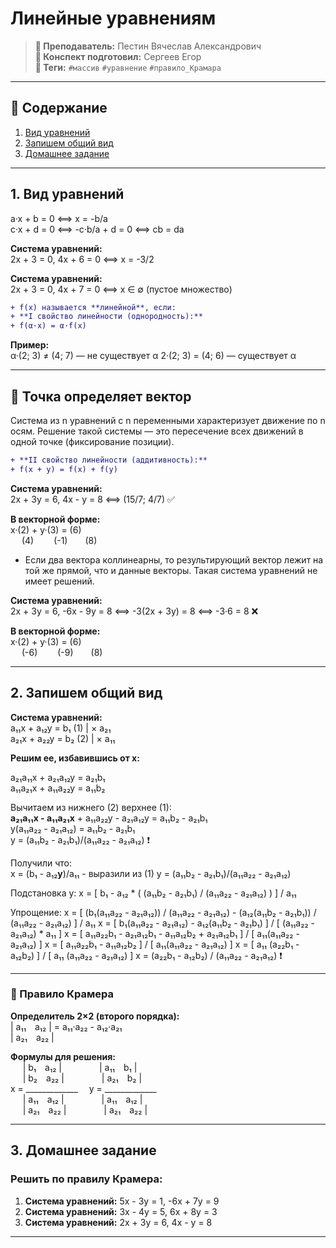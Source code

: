 # Линейные уравнениям

> **🐙 Преподаватель:** Пестин Вячеслав Александрович  
> **🦁 Конспект подготовил:** Сергеев Егор  
> **🌴 Теги:** `#массив` `#уравнение` `#правило_Крамара`

---
## 📑 Содержание
1. [Вид уравнений](#1-вид-уравнений)
2. [Запишем общий вид](#2-запишем-общий-вид)
3. [Домашнее задание](#3-домашнее-задание)

---

## 1. Вид уравнений

a·x + b = 0 ⟺ x = -b/a  
c·x + d = 0 ⟺ -c·b/a + d = 0 ⟺ cb = da

**Система уравнений:**  
2x + 3 = 0, 4x + 6 = 0 ⟺ x = -3/2

**Система уравнений:**  
2x + 3 = 0, 4x + 7 = 0 ⟺ x ∈ ∅ (пустое множество)

```diff
+ f(x) называется **линейной**, если:  
+ **I свойство линейности (однородность):**  
+ f(α·x) = α·f(x)
```

**Пример:**  
α·(2; 3) ≠ (4; 7) — не существует α
2·(2; 3) = (4; 6) — существует α

---

## 📍 Точка определяет вектор

Система из n уравнений с n переменными характеризует движение по n осям. Решение такой системы — это пересечение всех движений в одной точке (фиксирование позиции).

```diff
+ **II свойство линейности (аддитивность):**  
+ f(x + y) = f(x) + f(y)
```

**Система уравнений:**  
2x + 3y = 6, 4x - y = 8 ⟺ (15/7; 4/7) ✅

**В векторной форме:**  
x·(2) + y·(3) = (6)  
  (4)     (-1)  (8)

- Если два вектора коллинеарны, то результирующий вектор лежит на той же прямой, что и данные векторы. Такая система уравнений не имеет решений.

**Система уравнений:**  
2x + 3y = 6, -6x - 9y = 8 ⟺ -3(2x + 3y) = 8 ⟺ -3·6 = 8 ❌

**В векторной форме:**  
x·(2) + y·(3) = (6)  
  (-6)    (-9)  (8)

---

## 2. Запишем общий вид

**Система уравнений:**  
a₁₁x + a₁₂y = b₁ (1) | × a₂₁  
a₂₁x + a₂₂y = b₂ (2) | × a₁₁

**Решим ее, избавившись от x:**

a₂₁a₁₁x + a₂₁a₁₂y = a₂₁b₁  
a₁₁a₂₁x + a₁₁a₂₂y = a₁₁b₂

Вычитаем из нижнего (2) верхнее (1):  
**a₂₁a₁₁x - a₁₁a₂₁x** + a₁₁a₂₂y - a₂₁a₁₂y = a₁₁b₂ - a₂₁b₁  
y(a₁₁a₂₂ - a₂₁a₁₂) = a₁₁b₂ - a₂₁b₁  
y = (a₁₁b₂ - a₂₁b₁)/(a₁₁a₂₂ - a₂₁a₁₂) ❗

Получили что:  
x = (b₁ - a₁₂**y**)/a₁₁ - выразили из (1)
y = (a₁₁b₂ - a₂₁b₁)/(a₁₁a₂₂ - a₂₁a₁₂)

Подстановка y:
x = [ b₁ - a₁₂ * ( (a₁₁b₂ - a₂₁b₁) / (a₁₁a₂₂ - a₂₁a₁₂) ) ] / a₁₁

Упрощение:
x = [ (b₁(a₁₁a₂₂ - a₂₁a₁₂)) / (a₁₁a₂₂ - a₂₁a₁₂) - (a₁₂(a₁₁b₂ - a₂₁b₁)) / (a₁₁a₂₂ - a₂₁a₁₂) ] / a₁₁
x = [ b₁(a₁₁a₂₂ - a₂₁a₁₂) - a₁₂(a₁₁b₂ - a₂₁b₁) ] / [ (a₁₁a₂₂ - a₂₁a₁₂) * a₁₁ ]
x = [ a₁₁a₂₂b₁ - a₂₁a₁₂b₁ - a₁₁a₁₂b₂ + a₂₁a₁₂b₁ ] / [ a₁₁(a₁₁a₂₂ - a₂₁a₁₂) ]
x = [ a₁₁a₂₂b₁ - a₁₁a₁₂b₂ ] / [ a₁₁(a₁₁a₂₂ - a₂₁a₁₂) ]
x = [ a₁₁ (a₂₂b₁ - a₁₂b₂) ] / [ a₁₁ (a₁₁a₂₂ - a₂₁a₁₂) ]
x = (a₂₂b₁ - a₁₂b₂) / (a₁₁a₂₂ - a₂₁a₁₂) ❗

---

### 🧮 Правило Крамера

**Определитель 2×2 (второго порядка):**  
| a₁₁ a₁₂ | = a₁₁·a₂₂ - a₁₂·a₂₁  
| a₂₁ a₂₂ |

**Формулы для решения:**  
     | b₁ a₁₂ |           | a₁₁ b₁ |  
     | b₂ a₂₂ |           | a₂₁ b₂ |  
x = _____________    y = _____________  
     | a₁₁ a₁₂ |          | a₁₁ a₁₂ |  
     | a₂₁ a₂₂ |          | a₂₁ a₂₂ |

---

## 3. Домашнее задание

### Решить по правилу Крамера:
1. **Система уравнений:** 5x - 3y = 1, -6x + 7y = 9
2. **Система уравнений:** 3x - 4y = 5, 6x + 8y = 3
3. **Система уравнений:** 2x + 3y = 6, 4x - y = 8

---
